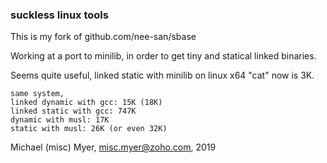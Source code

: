 ### suckless linux tools


This is my fork of github.com/nee-san/sbase

Working at a port to minilib,
in order to get tiny and statical linked binaries.


Seems quite useful, linked static with minilib on linux x64
"cat" now is 3K.

	same system, 
	linked dynamic with gcc: 15K (18K)
	linked static with gcc: 747K
	dynamic with musl: 17K
	static with musl: 26K (or even 32K)


Michael (misc) Myer, misc.myer@zoho.com, 2019

